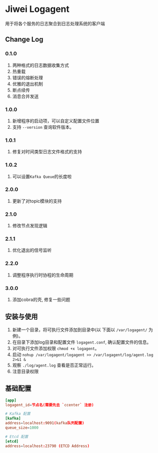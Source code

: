 # Jiwei Logagent

用于将各个服务的日志聚合到日志处理系统的客户端

## Change Log

### 0.1.0

1. 两种格式的日志数据收集方式
2. 热重载
3. 错误的熔断处理
4. 优雅的退出机制
5. 断点续传
6. 消息合并发送

### 1.0.0

1. 新增程序的启动项，可以自定义配置文件位置
2. 支持 `--version` 查询软件版本。

### 1.0.1

1. 修复对时间类型日志文件格式的支持

### 1.0.2

1. 可以设置`Kafka Queue`的长度啦

### 2.0.0

1. 更新了对topic模块的支持

### 2.1.0

1. 修改节点发现逻辑

### 2.1.1

1. 优化退出的信号监听

### 2.2.0

1. 调整程序执行时协程的生命周期

### 3.0.0

1. 添加cobra的壳, 修复一些问题

## 安装与使用

1. 新建一个目录，将可执行文件添加到目录中(以 下面以 `/var/logagent/` 为例)。
2. 在目录下添加log目录和配置文件  `logagent.conf`, 确认配置文件的信息。
3. 对可执行文件添加权限 `chmod +x logagent`。
4. 启动 `nohup /var/logagent/logagent >> /var/logagent/log/agent.log 2>&1 &`
5. 观察 `./log/agent.log` 查看是否正常运行。
6. 注意目录权限

## 基础配置

```conf
[app]
logagent_id=节点名(需要先去 `ccenter` 注册)

# Kafka 配置
[kafka]
address=localhost:9091(kafka队列配置)
queue_size=1000

# Etcd 配置
[etcd]
address=localhost:23790 (ETCD Address)
```
